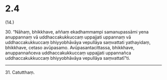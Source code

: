 

# 2.4


(14.)

30\. “Nāhaṃ, bhikkhave, aññaṃ ekadhammampi samanupassāmi yena anuppannaṃ vā uddhaccakukkuccaṃ uppajjati uppannaṃ vā uddhaccakukkuccaṃ bhiyyobhāvāya vepullāya saṃvattati yathayidaṃ, bhikkhave, cetaso avūpasamo. Avūpasantacittassa, bhikkhave, anuppannañceva uddhaccakukkuccaṃ uppajjati uppannañca uddhaccakukkuccaṃ bhiyyobhāvāya vepullāya saṃvattatī”ti.

---

31\. Catutthaṃ.





